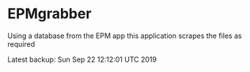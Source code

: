# EPMgrabber
Using a database from the EPM app this application scrapes the files as required


Latest backup: Sun Sep 22 12:12:01 UTC 2019
